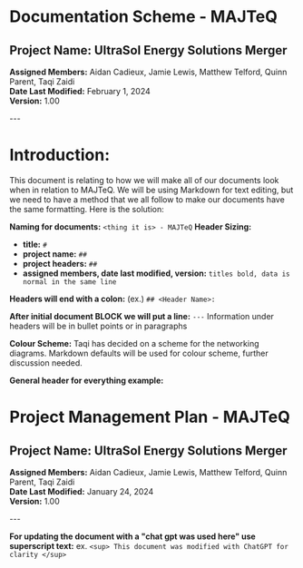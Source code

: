 # Documentation Scheme - MAJTeQ  
## Project Name: UltraSol Energy Solutions Merger  
**Assigned Members:** Aidan Cadieux, Jamie Lewis, Matthew Telford, Quinn Parent, Taqi Zaidi    
**Date Last Modified:** February 1, 2024    
**Version:** 1.00  

--- 
# Introduction:
This document is relating to how we will make all of our documents look when in relation to MAJTeQ.
We will be using Markdown for text editing, but we need to have a method that we all follow to make our documents have the same formatting.
Here is the solution:

**Naming for documents:** `<thing it is> - MAJTeQ`
**Header Sizing:**
- **title:** `#`
- **project name:** `##`
- **project headers:** `##`
- **assigned members, date last modified, version:** `titles bold, data is normal in the same line`

**Headers will end with a colon:**
(ex.) `## <Header Name>:`

**After initial document BLOCK we will put a line:**
`---` 
Information under headers will be in bullet points or in paragraphs

**Colour Scheme:** Taqi has decided on a scheme for the networking diagrams. Markdown defaults will be used for colour scheme, further discussion needed.

**General header for everything example:**
# Project Management Plan - MAJTeQ  
## Project Name: UltraSol Energy Solutions Merger  
**Assigned Members:** Aidan Cadieux, Jamie Lewis, Matthew Telford, Quinn Parent, Taqi Zaidi    
**Date Last Modified:** January 24, 2024    
**Version:** 1.00  

--- 

**For updating the document with a "chat gpt was used here" use superscript text:**
ex. `<sup> This document was modified with ChatGPT for clarity </sup>`

